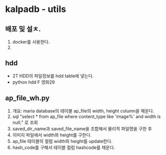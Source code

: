 # kalpadb - utils

## 배포 및 설ㅊ.

1. docker를 사용한다.
2. 

## hdd

- 2T HDD의 파일정보를 hdd table에 넣는다.
- python hdd F 영화29

## ap_file_wh.py

1. 개요: maria database의 테이블 ap_file의 width, height column을 채운다.
2. sql "select * from ap_file where content_type like 'image%' and width is null;" 로 조회
3. saved_dir_name과 saved_file_name을 조합해서 물리적 파일명을 구한 후
4. 이미지 파일에서 width와 height를 구한다.
5. ap_file 테이블의 컬럼 width와 height를 update한다.
6. hash_code를 구해서 테이블 컬럼 hashcode를 채운다.

